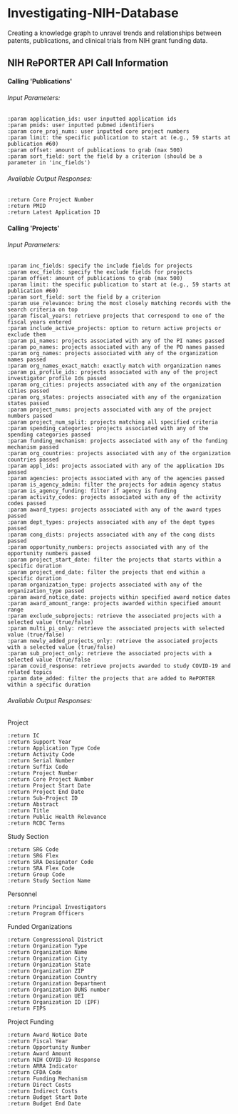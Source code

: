# Investigating-NIH-Database
Creating a knowledge graph to unravel trends and relationships between patents, publications, and clinical trials from NIH grant funding data.



## NIH RePORTER API Call Information

#### Calling 'Publications'
###### Input Parameters:
    :param application_ids: user inputted application ids
    :param pmids: user inputted pubmed identifiers
    :param core_proj_nums: user inputted core project numbers
    :param limit: the specific publication to start at (e.g., 59 starts at publication #60)
    :param offset: amount of publications to grab (max 500)
    :param sort_field: sort the field by a criterion (should be a parameter in 'inc_fields')

###### Available Output Responses:
    :return Core Project Number
    :return PMID
    :return Latest Application ID



#### Calling 'Projects'
###### Input Parameters:
    :param inc_fields: specify the include fields for projects
    :param exc_fields: specify the exclude fields for projects
    :param offset: amount of publications to grab (max 500)
    :param limit: the specific publication to start at (e.g., 59 starts at publication #60)
    :param sort_field: sort the field by a criterion
    :param use_relevance: bring the most closely matching records with the search criteria on top
    :param fiscal_years: retrieve projects that correspond to one of the fiscal years entered
    :param include_active_projects: option to return active projects or exclude them
    :param pi_names: projects associated with any of the PI names passed
    :param po_names: projects associated with any of the PO names passed
    :param org_names: projects associated with any of the organization names passed
    :param org_names_exact_match: exactly match with organization names
    :param pi_profile_ids: projects associated with any of the project investigator profile Ids passed
    :param org_cities: projects associated with any of the organization cities passed
    :param org_states: projects associated with any of the organization states passed
    :param project_nums: projects associated with any of the project numbers passed
    :param project_num_split: projects matching all specified criteria
    :param spending_categories: projects associated with any of the spending categories passed
    :param funding_mechanism: projects associated with any of the funding mechanism passed
    :param org_countries: projects associated with any of the organization countries passed
    :param appl_ids: projects associated with any of the application IDs passed
    :param agencies: projects associated with any of the agencies passed
    :param is_agency_admin: filter the projects for admin agency status
    :param is_agency_funding: filter if agency is funding
    :param activity_codes: projects associated with any of the activity codes passed
    :param award_types: projects associated with any of the award types passed
    :param dept_types: projects associated with any of the dept types passed
    :param cong_dists: projects associated with any of the cong dists passed
    :param opportunity_numbers: projects associated with any of the opportunity numbers passed
    :param project_start_date: filter the projects that starts within a specific duration
    :param project_end_date: filter the projects that end within a specific duration
    :param organization_type: projects associated with any of the organization_type passed
    :param award_notice_date: projects within specified award notice dates
    :param award_amount_range: projects awarded within specified amount range
    :param exclude_subprojects: retrieve the associated projects with a selected value (true/false)
    :param multi_pi_only: retrieve the associated projects with selected value (true/false)
    :param newly_added_projects_only: retrieve the associated projects with a selected value (true/false)
    :param sub_project_only: retrieve the associated projects with a selected value (true/false
    :param covid_response: retrieve projects awarded to study COVID-19 and related topics
    :param date_added: filter the projects that are added to RePORTER within a specific duration

###### Available Output Responses:
Project

    :return IC
    :return Support Year
    :return Application Type Code
    :return Activity Code
    :return Serial Number
    :return Suffix Code
    :return Project Number
    :return Core Project Number
    :return Project Start Date
    :return Project End Date
    :return Sub-Project ID
    :return Abstract
    :return Title
    :return Public Health Relevance
    :return RCDC Terms
    
Study Section

    :return SRG Code
    :return SRG Flex
    :return SRA Designator Code
    :return SRA Flex Code
    :return Group Code
    :return Study Section Name
    
Personnel

    :return Principal Investigators
    :return Program Officers
    
Funded Organizations

    :return Congressional District
    :return Organization Type
    :return Organization Name
    :return Organization City
    :return Organization State
    :return Organization ZIP
    :return Organization Country
    :return Organization Department
    :return Organization DUNS number
    :return Organization UEI
    :return Organization ID (IPF)
    :return FIPS 
    
Project Funding

    :return Award Notice Date
    :return Fiscal Year
    :return Opportunity Number
    :return Award Amount
    :return NIH COVID-19 Response
    :return ARRA Indicator
    :return CFDA Code
    :return Funding Mechanism
    :return Direct Costs
    :return Indirect Costs
    :return Budget Start Date
    :return Budget End Date

    

